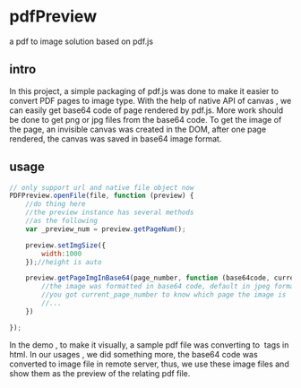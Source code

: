 # pdfPreview
a pdf to image solution based on pdf.js
## intro
In this project, a simple packaging of pdf.js was done to make it easier to convert PDF pages to image type. With the help of native API of canvas , we can easily get base64 code of page rendered by pdf.js. More work should be done to get png or jpg files from the base64 code.
To get the image of the page, an invisible canvas was created in the DOM, after one page rendered, the canvas was saved in base64 image format.
## usage
```javascript
// only support url and native file object now
PDFPreview.openFile(file, function (preview) {
    //do thing here
    //the preview instance has several methods
    //as the following
    var _preview_num = preview.getPageNum();

    preview.setImgSize({
        width:1000
    });//height is auto

    preview.getPageImgInBase64(page_number, function (base64code, current_page_number) {
        //the image was formatted in base64 code, default in jpeg format
        //you got current_page_number to know which page the image is
        //...
    })

});
```
In the demo , to make it visually, a sample pdf file was converting to <img> tags in html. In our usages , we did something more, the base64 code was converted to image file in remote server, thus, we use these image files and show them as the preview of the relating pdf file.

